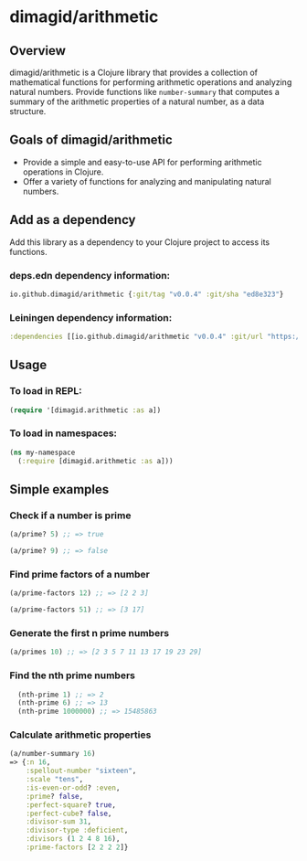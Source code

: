 # dimagid/arithmetic

## Overview
dimagid/arithmetic is a Clojure library that provides a collection of mathematical functions for performing arithmetic operations and analyzing natural numbers. Provide functions like `number-summary` that computes a summary of the arithmetic properties of a natural number, as a data structure.

## Goals of dimagid/arithmetic

- Provide a simple and easy-to-use API for performing arithmetic operations in Clojure.
- Offer a variety of functions for analyzing and manipulating natural numbers.

## Add as a dependency

Add this library as a dependency to your Clojure project to access its functions.

### deps.edn dependency information:
```clojure
io.github.dimagid/arithmetic {:git/tag "v0.0.4" :git/sha "ed8e323"}
```

### Leiningen dependency information:
```clojure
:dependencies [[io.github.dimagid/arithmetic "v0.0.4" :git/url "https://github.com/dimagid/arithmetic.git" :git/sha "ed8e323"]]
```

## Usage

### To load in REPL:
```clojure
(require '[dimagid.arithmetic :as a])
```

### To load in namespaces:
```clojure
(ns my-namespace
  (:require [dimagid.arithmetic :as a]))
```

## Simple examples

### Check if a number is prime
```clojure
(a/prime? 5) ;; => true

(a/prime? 9) ;; => false
```

### Find prime factors of a number
```clojure
(a/prime-factors 12) ;; => [2 2 3]

(a/prime-factors 51) ;; => [3 17]
```

### Generate the first n prime numbers
```clojure
(a/primes 10) ;; => [2 3 5 7 11 13 17 19 23 29]
```

### Find the nth prime numbers
```clojure
  (nth-prime 1) ;; => 2
  (nth-prime 6) ;; => 13
  (nth-prime 1000000) ;; => 15485863
```

### Calculate arithmetic properties
```clojure
(a/number-summary 16)
=> {:n 16,
    :spellout-number "sixteen",
    :scale "tens",
    :is-even-or-odd? :even,
    :prime? false,
    :perfect-square? true,
    :perfect-cube? false,
    :divisor-sum 31,
    :divisor-type :deficient,
    :divisors (1 2 4 8 16),
    :prime-factors [2 2 2 2]}
```
